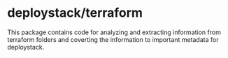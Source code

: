 # deploystack/terraform

This package contains code for analyzing and extracting information from 
terraform folders and coverting the information to important metadata for 
deploystack. 